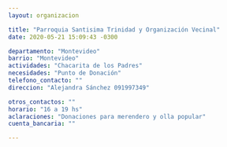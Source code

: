```yaml
---
layout: organizacion

title: "Parroquia Santisima Trinidad y Organización Vecinal"
date: 2020-05-21 15:09:43 -0300

departamento: "Montevideo"
barrio: "Montevideo"
actividades: "Chacarita de los Padres"
necesidades: "Punto de Donación"
telefono_contacto: ""
direccion: "Alejandra Sánchez 091997349"

otros_contactos: ""
horario: "16 a 19 hs"
aclaraciones: "Donaciones para merendero y olla popular"
cuenta_bancaria: ""

---
```

